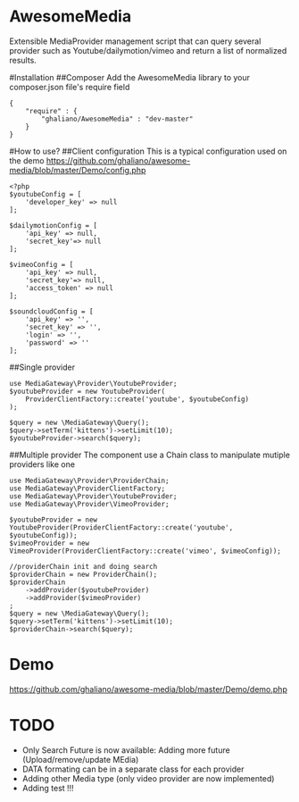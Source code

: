 # AwesomeMedia
Extensible MediaProvider management script that can query several provider 
such as Youtube/dailymotion/vimeo and return a list of normalized results.

#Installation
##Composer
Add the AwesomeMedia library to your composer.json file's require field
```
{
    "require" : {
        "ghaliano/AwesomeMedia" : "dev-master"
    }
}
```
#How to use?
##Client configuration
This is a typical configuration used on the demo
https://github.com/ghaliano/awesome-media/blob/master/Demo/config.php
```
<?php
$youtubeConfig = [
    'developer_key' => null
];    
    
$dailymotionConfig = [
    'api_key' => null, 
    'secret_key'=> null
];

$vimeoConfig = [
    'api_key' => null, 
    'secret_key'=> null, 
    'access_token' => null
];

$soundcloudConfig = [
    'api_key' => '',
    'secret_key' => '',
    'login' => '',
    'password' => ''
];
```
##Single provider
```
use MediaGateway\Provider\YoutubeProvider;
$youtubeProvider = new YoutubeProvider(
    ProviderClientFactory::create('youtube', $youtubeConfig)
);

$query = new \MediaGateway\Query();
$query->setTerm('kittens')->setLimit(10);
$youtubeProvider->search($query);
```
##Multiple provider
The component use a Chain class to manipulate mutiple providers like one
```
use MediaGateway\Provider\ProviderChain;
use MediaGateway\ProviderClientFactory;
use MediaGateway\Provider\YoutubeProvider;
use MediaGateway\Provider\VimeoProvider;

$youtubeProvider = new YoutubeProvider(ProviderClientFactory::create('youtube', $youtubeConfig));
$vimeoProvider = new VimeoProvider(ProviderClientFactory::create('vimeo', $vimeoConfig));

//providerChain init and doing search
$providerChain = new ProviderChain();
$providerChain
    ->addProvider($youtubeProvider)
    ->addProvider($vimeoProvider)
;
$query = new \MediaGateway\Query();
$query->setTerm('kittens')->setLimit(10);
$providerChain->search($query);
```
# Demo
https://github.com/ghaliano/awesome-media/blob/master/Demo/demo.php

# TODO
* Only Search Future is now available: Adding more future (Upload/remove/update MEdia) 
* DATA formating can be in a separate class for each provider
* Adding other Media type (only video provider are now implemented)
* Adding test !!!
